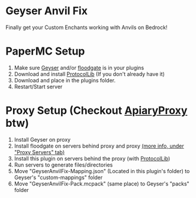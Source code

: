 # Geyser Anvil Fix
Finally get your Custom Enchants working with Anvils on Bedrock!


# PaperMC Setup

1. Make sure [Geyser](https://geysermc.org/download/) and/or [floodgate](https://geysermc.org/download/?project=floodgate) is in your plugins
2. Download and install [ProtocolLib](https://ci.dmulloy2.net/job/ProtocolLib/) (If you don't already have it)
3. Download and place in the plugins folder.
4. Restart/Start server


# Proxy Setup (Checkout [ApiaryProxy](https://github.com/ssquadteam/ApiaryProxy) btw)

1. Install Geyser on proxy
2. Install floodgate on servers behind proxy and proxy [(more info, under "Proxy Servers" tab)](https://geysermc.org/wiki/floodgate/setup/)
3. Install this plugin on servers behind the proxy (with [ProtocolLib](https://ci.dmulloy2.net/job/ProtocolLib/))
4. Run servers to generate files/directories
5. Move "GeyserAnvilFix-Mapping.json" (Located in this plugin's folder) to Geyser's "custom-mappings" folder
6. Move "GeyserAnvilFix-Pack.mcpack" (same place) to Geyser's "packs" folder
